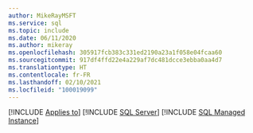 ```yaml
---
author: MikeRayMSFT
ms.service: sql
ms.topic: include
ms.date: 06/11/2020
ms.author: mikeray
ms.openlocfilehash: 305917fcb383c331ed2190a23a1f058e04fcaa60
ms.sourcegitcommit: 917df4ffd22e4a229af7dc481dcce3ebba0aa4d7
ms.translationtype: HT
ms.contentlocale: fr-FR
ms.lasthandoff: 02/10/2021
ms.locfileid: "100019099"
---
```

[!INCLUDE [Applies to](../../includes/applies-md.md)] [!INCLUDE [SQL Server](./_ssnoversion.md)] [!INCLUDE [SQL Managed Instance](../../includes/applies-to-version/_asdbmi.md)]
